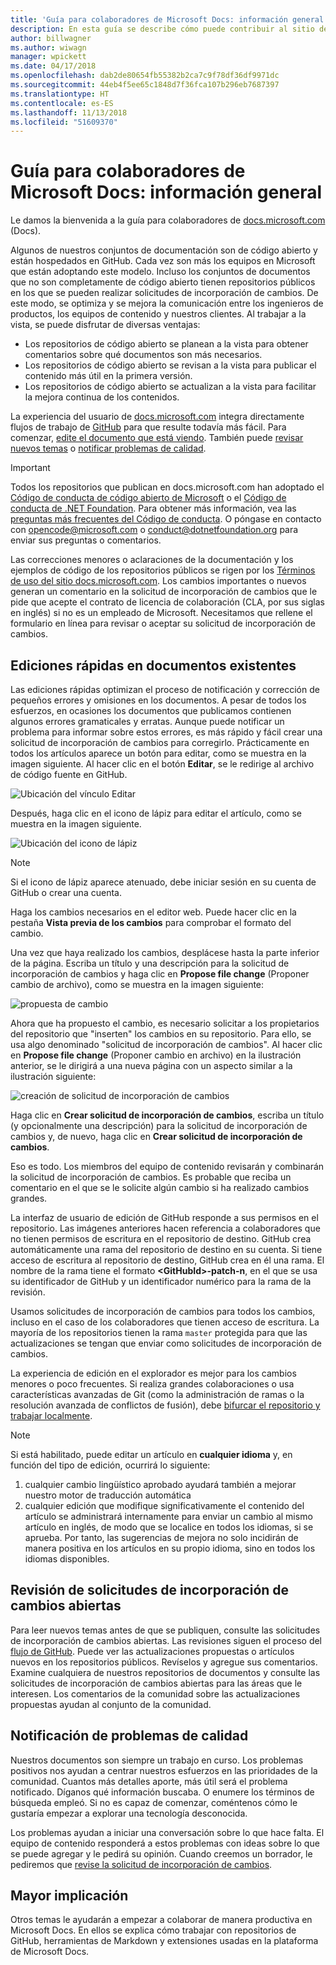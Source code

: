 ```yaml
---
title: 'Guía para colaboradores de Microsoft Docs: información general'
description: En esta guía se describe cómo puede contribuir al sitio de documentación de Microsoft docs.microsoft.com.
author: billwagner
ms.author: wiwagn
manager: wpickett
ms.date: 04/17/2018
ms.openlocfilehash: dab2de80654fb55382b2ca7c9f78df36df9971dc
ms.sourcegitcommit: 44eb4f5ee65c1848d7f36fca107b296eb7687397
ms.translationtype: HT
ms.contentlocale: es-ES
ms.lasthandoff: 11/13/2018
ms.locfileid: "51609370"
---
```

# <a name="microsoft-docs-contributor-guide-overview"></a>Guía para colaboradores de Microsoft Docs: información general

Le damos la bienvenida a la guía para colaboradores de [docs.microsoft.com](https://docs.microsoft.com) (Docs).

Algunos de nuestros conjuntos de documentación son de código abierto y están hospedados en GitHub. Cada vez son más los equipos en Microsoft que están adoptando este modelo. Incluso los conjuntos de documentos que no son completamente de código abierto tienen repositorios públicos en los que se pueden realizar solicitudes de incorporación de cambios. De este modo, se optimiza y se mejora la comunicación entre los ingenieros de productos, los equipos de contenido y nuestros clientes. Al trabajar a la vista, se puede disfrutar de diversas ventajas:

- Los repositorios de código abierto se planean a la vista para obtener comentarios sobre qué documentos son más necesarios.
- Los repositorios de código abierto se revisan a la vista para publicar el contenido más útil en la primera versión.
- Los repositorios de código abierto se actualizan a la vista para facilitar la mejora continua de los contenidos.

La experiencia del usuario de [docs.microsoft.com](https://docs.microsoft.com) integra directamente flujos de trabajo de [GitHub](https://github.com) para que resulte todavía más fácil. Para comenzar, [edite el documento que está viendo](#quick-edits-to-existing-documents). También puede [revisar nuevos temas](#review-open-prs) o [notificar problemas de calidad](#create-quality-issues).

> [!IMPORTANT]
> Todos los repositorios que publican en docs.microsoft.com han adoptado el [Código de conducta de código abierto de Microsoft](https://opensource.microsoft.com/codeofconduct/) o el [Código de conducta de .NET Foundation](https://dotnetfoundation.org/code-of-conduct). Para obtener más información, vea las [preguntas más frecuentes del Código de conducta](https://opensource.microsoft.com/codeofconduct/faq/). O póngase en contacto con [opencode@microsoft.com](mailto:opencode@microsoft.com) o [conduct@dotnetfoundation.org](mailto:conduct@dotnetfoundation.org) para enviar sus preguntas o comentarios.<br>
>
> Las correcciones menores o aclaraciones de la documentación y los ejemplos de código de los repositorios públicos se rigen por los [Términos de uso del sitio docs.microsoft.com](https://docs.microsoft.com/legal/termsofuse). Los cambios importantes o nuevos generan un comentario en la solicitud de incorporación de cambios que le pide que acepte el contrato de licencia de colaboración (CLA, por sus siglas en inglés) si no es un empleado de Microsoft. Necesitamos que rellene el formulario en línea para revisar o aceptar su solicitud de incorporación de cambios.

## <a name="quick-edits-to-existing-documents"></a>Ediciones rápidas en documentos existentes

Las ediciones rápidas optimizan el proceso de notificación y corrección de pequeños errores y omisiones en los documentos. A pesar de todos los esfuerzos, en ocasiones los documentos que publicamos contienen algunos errores gramaticales y erratas. Aunque puede notificar un problema para informar sobre estos errores, es más rápido y fácil crear una solicitud de incorporación de cambios para corregirlo. Prácticamente en todos los artículos aparece un botón para editar, como se muestra en la imagen siguiente. Al hacer clic en el botón **Editar**, se le redirige al archivo de código fuente en GitHub.

![Ubicación del vínculo Editar](./media/index/edit-article.png)

Después, haga clic en el icono de lápiz para editar el artículo, como se muestra en la imagen siguiente.

![Ubicación del icono de lápiz](./media/index/editicon.png)

> [!NOTE]
> Si el icono de lápiz aparece atenuado, debe iniciar sesión en su cuenta de GitHub o crear una cuenta.

Haga los cambios necesarios en el editor web. Puede hacer clic en la pestaña **Vista previa de los cambios** para comprobar el formato del cambio.

Una vez que haya realizado los cambios, desplácese hasta la parte inferior de la página. Escriba un título y una descripción para la solicitud de incorporación de cambios y haga clic en **Propose file change** (Proponer cambio de archivo), como se muestra en la imagen siguiente:

![propuesta de cambio](./media/index/submit-pull-request.png)

Ahora que ha propuesto el cambio, es necesario solicitar a los propietarios del repositorio que "inserten" los cambios en su repositorio. Para ello, se usa algo denominado "solicitud de incorporación de cambios". Al hacer clic en **Propose file change** (Proponer cambio en archivo) en la ilustración anterior, se le dirigirá a una nueva página con un aspecto similar a la ilustración siguiente:

![creación de solicitud de incorporación de cambios](media/index/create-pull-request.png)

Haga clic en **Crear solicitud de incorporación de cambios**, escriba un título (y opcionalmente una descripción) para la solicitud de incorporación de cambios y, de nuevo, haga clic en **Crear solicitud de incorporación de cambios**.

Eso es todo. Los miembros del equipo de contenido revisarán y combinarán la solicitud de incorporación de cambios. Es probable que reciba un comentario en el que se le solicite algún cambio si ha realizado cambios grandes.

La interfaz de usuario de edición de GitHub responde a sus permisos en el repositorio. Las imágenes anteriores hacen referencia a colaboradores que no tienen permisos de escritura en el repositorio de destino. GitHub crea automáticamente una rama del repositorio de destino en su cuenta. Si tiene acceso de escritura al repositorio de destino, GitHub crea en él una rama. El nombre de la rama tiene el formato **\<GitHubId\>-patch-n**, en el que se usa su identificador de GitHub y un identificador numérico para la rama de la revisión.

Usamos solicitudes de incorporación de cambios para todos los cambios, incluso en el caso de los colaboradores que tienen acceso de escritura. La mayoría de los repositorios tienen la rama `master` protegida para que las actualizaciones se tengan que enviar como solicitudes de incorporación de cambios.

La experiencia de edición en el explorador es mejor para los cambios menores o poco frecuentes. Si realiza grandes colaboraciones o usa características avanzadas de Git (como la administración de ramas o la resolución avanzada de conflictos de fusión), debe [bifurcar el repositorio y trabajar localmente](how-to-write-workflows-major.md).

> [!NOTE]
> Si está habilitado, puede editar un artículo en **cualquier idioma** y, en función del tipo de edición, ocurrirá lo siguiente:
> 1. cualquier cambio lingüístico aprobado ayudará también a mejorar nuestro motor de traducción automática
> 2. cualquier edición que modifique significativamente el contenido del artículo se administrará internamente para enviar un cambio al mismo artículo en inglés, de modo que se localice en todos los idiomas, si se aprueba.
> Por tanto, las sugerencias de mejora no solo incidirán de manera positiva en los artículos en su propio idioma, sino en todos los idiomas disponibles.

## <a name="review-open-prs"></a>Revisión de solicitudes de incorporación de cambios abiertas

Para leer nuevos temas antes de que se publiquen, consulte las solicitudes de incorporación de cambios abiertas. Las revisiones siguen el proceso del [flujo de GitHub](https://guides.github.com/introduction/flow/). Puede ver las actualizaciones propuestas o artículos nuevos en los repositorios públicos. Revíselos y agregue sus comentarios. Examine cualquiera de nuestros repositorios de documentos y consulte las solicitudes de incorporación de cambios abiertas para las áreas que le interesen. Los comentarios de la comunidad sobre las actualizaciones propuestas ayudan al conjunto de la comunidad.

## <a name="create-quality-issues"></a>Notificación de problemas de calidad

Nuestros documentos son siempre un trabajo en curso. Los problemas positivos nos ayudan a centrar nuestros esfuerzos en las prioridades de la comunidad. Cuantos más detalles aporte, más útil será el problema notificado. Díganos qué información buscaba. O enumere los términos de búsqueda empleó. Si no es capaz de comenzar, coméntenos cómo le gustaría empezar a explorar una tecnología desconocida.

Los problemas ayudan a iniciar una conversación sobre lo que hace falta. El equipo de contenido responderá a estos problemas con ideas sobre lo que se puede agregar y le pedirá su opinión. Cuando creemos un borrador, le pediremos que [revise la solicitud de incorporación de cambios](#review-open-prs).

## <a name="get-more-involved"></a>Mayor implicación

Otros temas le ayudarán a empezar a colaborar de manera productiva en Microsoft Docs. En ellos se explica cómo trabajar con repositorios de GitHub, herramientas de Markdown y extensiones usadas en la plataforma de Microsoft Docs.
